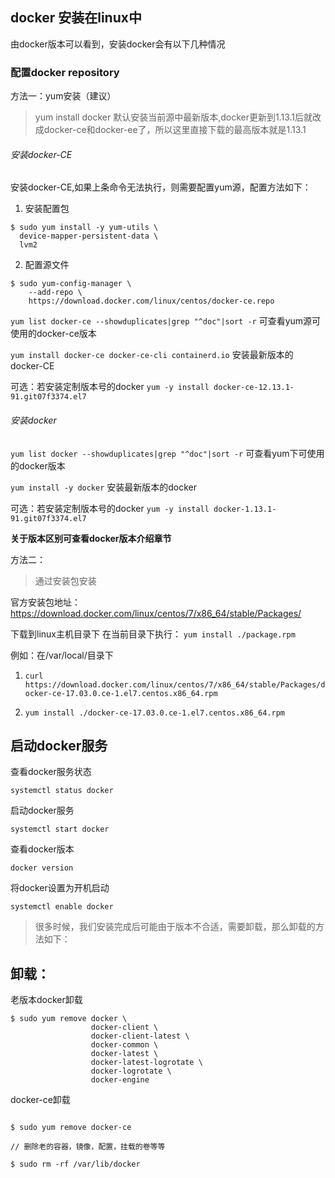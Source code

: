 ## docker 安装在linux中

由docker版本可以看到，安装docker会有以下几种情况


### 配置docker repository


方法一：yum安装（建议）

> yum install docker 默认安装当前源中最新版本,docker更新到1.13.1后就改成docker-ce和docker-ee了，所以这里直接下载的最高版本就是1.13.1


###### 安装docker-CE

安装docker-CE,如果上条命令无法执行，则需要配置yum源，配置方法如下：

1. 安装配置包

```
$ sudo yum install -y yum-utils \
  device-mapper-persistent-data \
  lvm2

```

2. 配置源文件

```
$ sudo yum-config-manager \
    --add-repo \
    https://download.docker.com/linux/centos/docker-ce.repo
```
`yum list docker-ce --showduplicates|grep "^doc"|sort -r`  可查看yum源可使用的docker-ce版本

`yum install docker-ce docker-ce-cli containerd.io` 安装最新版本的docker-CE

可选：若安装定制版本号的docker `yum -y install docker-ce-12.13.1-91.git07f3374.el7`


###### 安装docker

`yum list docker --showduplicates|grep "^doc"|sort -r`  可查看yum下可使用的docker版本

`yum install -y docker` 安装最新版本的docker 

可选：若安装定制版本号的docker `yum -y install docker-1.13.1-91.git07f3374.el7`


**关于版本区别可查看docker版本介绍章节**


方法二：

> 通过安装包安装

官方安装包地址：https://download.docker.com/linux/centos/7/x86_64/stable/Packages/

下载到linux主机目录下 在当前目录下执行： `yum install ./package.rpm` 

例如：在/var/local/目录下

1. `curl https://download.docker.com/linux/centos/7/x86_64/stable/Packages/docker-ce-17.03.0.ce-1.el7.centos.x86_64.rpm`

2. `yum install ./docker-ce-17.03.0.ce-1.el7.centos.x86_64.rpm`



## 启动docker服务

查看docker服务状态

`systemctl status docker`

启动docker服务

`systemctl start docker`

查看docker版本

`docker version`

将docker设置为开机启动

`systemctl enable docker`



> 很多时候，我们安装完成后可能由于版本不合适，需要卸载，那么卸载的方法如下：

## 卸载：

老版本docker卸载
```
$ sudo yum remove docker \
                  docker-client \
                  docker-client-latest \
                  docker-common \
                  docker-latest \
                  docker-latest-logrotate \
                  docker-logrotate \
                  docker-engine
```
docker-ce卸载
```

$ sudo yum remove docker-ce

// 删除老的容器，镜像，配置，挂载的卷等等

$ sudo rm -rf /var/lib/docker   
```